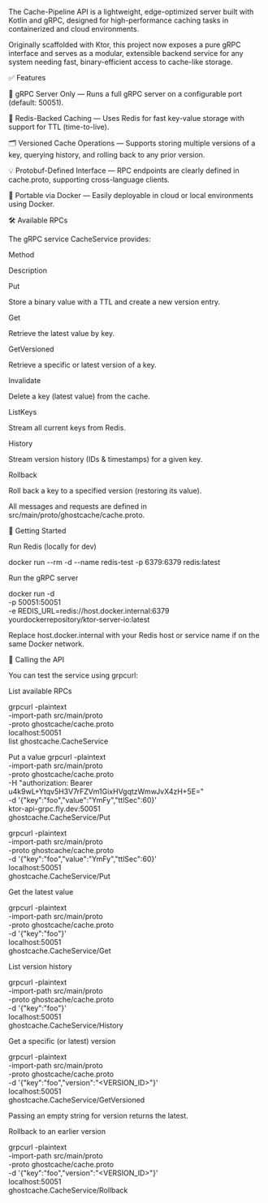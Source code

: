 The Cache-Pipeline API is a lightweight, edge-optimized server built with Kotlin and gRPC, designed for high-performance caching tasks in containerized and cloud environments.

Originally scaffolded with Ktor, this project now exposes a pure gRPC interface and serves as a modular, extensible backend service for any system needing fast, binary-efficient access to cache-like storage.

✅ Features

🔌 gRPC Server Only — Runs a full gRPC server on a configurable port (default: 50051).

🚀 Redis-Backed Caching — Uses Redis for fast key-value storage with support for TTL (time-to-live).

🗂️ Versioned Cache Operations — Supports storing multiple versions of a key, querying history, and rolling back to any prior version.

💡 Protobuf-Defined Interface — RPC endpoints are clearly defined in cache.proto, supporting cross-language clients.

🧪 Portable via Docker — Easily deployable in cloud or local environments using Docker.

🛠️ Available RPCs

The gRPC service CacheService provides:

Method

Description

Put

Store a binary value with a TTL and create a new version entry.

Get

Retrieve the latest value by key.

GetVersioned

Retrieve a specific or latest version of a key.

Invalidate

Delete a key (latest value) from the cache.

ListKeys

Stream all current keys from Redis.

History

Stream version history (IDs & timestamps) for a given key.

Rollback

Roll back a key to a specified version (restoring its value).

All messages and requests are defined in src/main/proto/ghostcache/cache.proto.

🚀 Getting Started

Run Redis (locally for dev)

docker run --rm -d --name redis-test -p 6379:6379 redis:latest

Run the gRPC server

docker run -d \
  -p 50051:50051 \
  -e REDIS_URL=redis://host.docker.internal:6379 \
  yourdockerrepository/ktor-server-io:latest

Replace host.docker.internal with your Redis host or service name if on the same Docker network.

🔧 Calling the API

You can test the service using grpcurl:

List available RPCs

grpcurl -plaintext \
  -import-path src/main/proto \
  -proto ghostcache/cache.proto \
  localhost:50051 \
  list ghostcache.CacheService

Put a value
grpcurl -plaintext \
  -import-path src/main/proto \
  -proto ghostcache/cache.proto \
  -H "authorization: Bearer u4k9wL+Ytqv5H3V7rFZVm1GixHVgqtzWmwJvX4zH+5E=" \
  -d '{"key":"foo","value":"YmFy","ttlSec":60}' \
  ktor-api-grpc.fly.dev:50051 \
  ghostcache.CacheService/Put

grpcurl -plaintext \
  -import-path src/main/proto \
  -proto ghostcache/cache.proto \
  -d '{"key":"foo","value":"YmFy","ttlSec":60}' \
  localhost:50051 \
  ghostcache.CacheService/Put

Get the latest value

grpcurl -plaintext \
  -import-path src/main/proto \
  -proto ghostcache/cache.proto \
  -d '{"key":"foo"}' \
  localhost:50051 \
  ghostcache.CacheService/Get

List version history

grpcurl -plaintext \
  -import-path src/main/proto \
  -proto ghostcache/cache.proto \
  -d '{"key":"foo"}' \
  localhost:50051 \
  ghostcache.CacheService/History

Get a specific (or latest) version

grpcurl -plaintext \
  -import-path src/main/proto \
  -proto ghostcache/cache.proto \
  -d '{"key":"foo","version":"<VERSION_ID>"}' \
  localhost:50051 \
  ghostcache.CacheService/GetVersioned

Passing an empty string for version returns the latest.

Rollback to an earlier version

grpcurl -plaintext \
  -import-path src/main/proto \
  -proto ghostcache/cache.proto \
  -d '{"key":"foo","version":"<VERSION_ID>"}' \
  localhost:50051 \
  ghostcache.CacheService/Rollback

